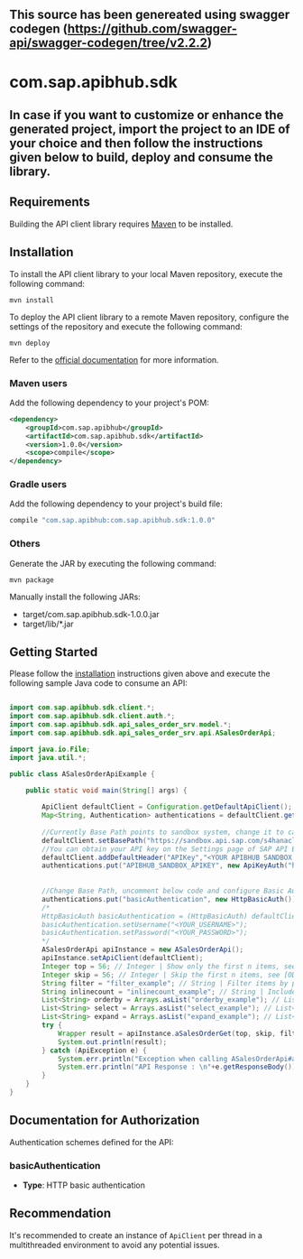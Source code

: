 ## This source has been genereated using swagger codegen (https://github.com/swagger-api/swagger-codegen/tree/v2.2.2)

# com.sap.apibhub.sdk

## In case if you want to customize or enhance the generated project, import the project to an IDE of your choice and then follow the instructions given below to build, deploy and consume the library. 

## Requirements

Building the API client library requires [Maven](https://maven.apache.org/) to be installed.

## Installation

To install the API client library to your local Maven repository, execute the following command:

```shell
mvn install
```

To deploy the API client library to a remote Maven repository, configure the settings of the repository and execute the following command:

```shell
mvn deploy
```

Refer to the [official documentation](https://maven.apache.org/plugins/maven-deploy-plugin/usage.html) for more information.

### Maven users

Add the following dependency to your project's POM:

```xml
<dependency>
    <groupId>com.sap.apibhub</groupId>
    <artifactId>com.sap.apibhub.sdk</artifactId>
    <version>1.0.0</version>
    <scope>compile</scope>
</dependency>
```

### Gradle users

Add the following dependency to your project's build file:

```groovy
compile "com.sap.apibhub:com.sap.apibhub.sdk:1.0.0"
```

### Others

Generate the JAR by executing the following command:

    mvn package

Manually install the following JARs:

* target/com.sap.apibhub.sdk-1.0.0.jar
* target/lib/*.jar

## Getting Started

Please follow the [installation](#installation) instructions given above and execute the following sample Java code to consume an API:

```java

import com.sap.apibhub.sdk.client.*;
import com.sap.apibhub.sdk.client.auth.*;
import com.sap.apibhub.sdk.api_sales_order_srv.model.*;
import com.sap.apibhub.sdk.api_sales_order_srv.api.ASalesOrderApi;

import java.io.File;
import java.util.*;

public class ASalesOrderApiExample {

    public static void main(String[] args) {
    
		ApiClient defaultClient = Configuration.getDefaultApiClient(); 
		Map<String, Authentication> authentications = defaultClient.getAuthentications();       
		
		//Currently Base Path points to sandbox system, change it to call your API Endpoint
		defaultClient.setBasePath("https://sandbox.api.sap.com/s4hanacloud/sap/opu/odata/sap/API_SALES_ORDER_SRV");
		//You can obtain your API key on the Settings page of SAP API Business Hub. In the Settings page, choose the Show API Key toggle button to display and copy your API key. You have to be logged in to view your API Key.
		defaultClient.addDefaultHeader("APIKey","<YOUR APIBHUB SANDBOX APIKEY>"); 		
		authentications.put("APIBHUB_SANDBOX_APIKEY", new ApiKeyAuth("header", "APIKey"));
		            
        
		//Change Base Path, uncomment below code and configure Basic Authorization to call your API Endpoint: basicAuthentication
		authentications.put("basicAuthentication", new HttpBasicAuth());
		/*
		HttpBasicAuth basicAuthentication = (HttpBasicAuth) defaultClient.getAuthentication("basicAuthentication");
		basicAuthentication.setUsername("<YOUR_USERNAME>");
		basicAuthentication.setPassword("<YOUR_PASSWORD>");
		*/		
        ASalesOrderApi apiInstance = new ASalesOrderApi();
        apiInstance.setApiClient(defaultClient);
        Integer top = 56; // Integer | Show only the first n items, see [OData Paging - Top](http://docs.oasis-open.org/odata/odata/v4.01/odata-v4.01-part1-protocol.html#sec_SystemQueryOptiontop)
        Integer skip = 56; // Integer | Skip the first n items, see [OData Paging - Skip](http://docs.oasis-open.org/odata/odata/v4.01/odata-v4.01-part1-protocol.html#sec_SystemQueryOptionskip)
        String filter = "filter_example"; // String | Filter items by property values, see [OData Filtering](http://docs.oasis-open.org/odata/odata/v4.01/odata-v4.01-part1-protocol.html#sec_SystemQueryOptionfilter)
        String inlinecount = "inlinecount_example"; // String | Include count of items, see [OData Count](http://www.odata.org/documentation/odata-version-2-0/uri-conventions/#InlinecountSystemQueryOption)
        List<String> orderby = Arrays.asList("orderby_example"); // List<String> | Order items by property values, see [OData Sorting](http://docs.oasis-open.org/odata/odata/v4.01/odata-v4.01-part1-protocol.html#sec_SystemQueryOptionorderby)
        List<String> select = Arrays.asList("select_example"); // List<String> | Select properties to be returned, see [OData Select](http://docs.oasis-open.org/odata/odata/v4.01/odata-v4.01-part1-protocol.html#sec_SystemQueryOptionselect)
        List<String> expand = Arrays.asList("expand_example"); // List<String> | Expand related entities, see [OData Expand](http://docs.oasis-open.org/odata/odata/v4.01/odata-v4.01-part1-protocol.html#sec_SystemQueryOptionexpand)
        try {
            Wrapper result = apiInstance.aSalesOrderGet(top, skip, filter, inlinecount, orderby, select, expand);
            System.out.println(result);
        } catch (ApiException e) {
            System.err.println("Exception when calling ASalesOrderApi#aSalesOrderGet");
            System.err.println("API Response : \n"+e.getResponseBody()); 
        }
    }
}

```

## Documentation for Authorization


Authentication schemes defined for the API:
### basicAuthentication

- **Type**: HTTP basic authentication

 

## Recommendation

It's recommended to create an instance of `ApiClient` per thread in a multithreaded environment to avoid any potential issues.

